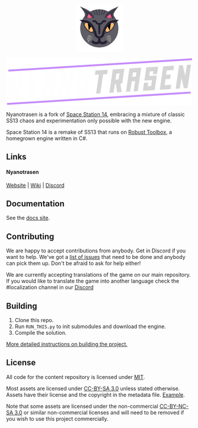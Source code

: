 <p align="center"> <img alt="Space Station 14 Nyanotrasen Logo" width="128" height="128" src="https://raw.githubusercontent.com/Nyanotrasen/Nyanotrasen/master/Resources/Textures/Logo/icon.svg" /></p>
<p align="center"> <img alt="Space Station 14 Nyanotrasen Logo" width="512" height="126" src="https://raw.githubusercontent.com/Nyanotrasen/Nyanotrasen/master/Resources/Textures/Logo/logo.png" /></p>

Nyanotrasen is a fork of [Space Station 14](https://github.com/space-wizards/space-station-14), embracing a mixture of classic SS13 chaos and experimentation only possible with the new engine.

Space Station 14 is a remake of SS13 that runs on [Robust Toolbox](https://github.com/space-wizards/RobustToolbox), a homegrown engine written in C#.

## Links

#### Nyanotrasen
[Website](https://nyanotrasen.moe) | [Wiki](https://wiki.nyanotrasen.moe/view/Main_Page) | [Discord](https://discord.gg/UbmbWcVMpH)

## Documentation

See the [docs site](https://docs.spacestation14.io/).

## Contributing

We are happy to accept contributions from anybody. Get in Discord if you want to help. We've got a [list of issues](https://github.com/Nyanotrasen/Nyanotrasen/issues) that need to be done and anybody can pick them up. Don't be afraid to ask for help either!

We are currently accepting translations of the game on our main repository. If you would like to translate the game into another language check the #localization channel in our [Discord](https://discord.gg/nyano)

## Building

1. Clone this repo.
2. Run `RUN_THIS.py` to init submodules and download the engine.
3. Compile the solution.

[More detailed instructions on building the project.](https://docs.spacestation14.io/getting-started/dev-setup)

## License

All code for the content repository is licensed under [MIT](https://github.com/Nyanotrasen/Nyanotrasen/blob/master/LICENSE.TXT).

Most assets are licensed under [CC-BY-SA 3.0](https://creativecommons.org/licenses/by-sa/3.0/) unless stated otherwise. Assets have their license and the copyright in the metadata file. [Example](https://github.com/Nyanotrasen/Nyanotrasen/blob/master/Resources/Textures/Objects/Tools/crowbar.rsi/meta.json).

Note that some assets are licensed under the non-commercial [CC-BY-NC-SA 3.0](https://creativecommons.org/licenses/by-nc-sa/3.0/) or similar non-commercial licenses and will need to be removed if you wish to use this project commercially.
